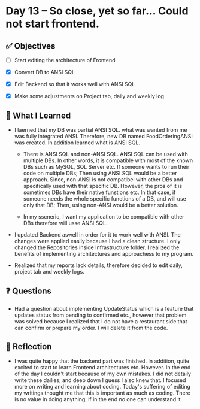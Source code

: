 
# Day 13 – So close, yet so far... Could not start frontend.

## ✅ Objectives
- [ ] Start editing the architecture of Frontend
- [x] Convert DB to ANSI SQL
- [x] Edit Backend so that it works well with ANSI SQL
- [x] Make some adjustments on Project tab, daily and weekly log


## 📘 What I Learned

- I laerned that my DB was partial ANSI SQL. what was wanted from me was fully integrated ANSI. Therefore, new DB named FoodOrderingANSI was created. In addition learned what is ANSI SQL.

    - There is ANSI SQL and non-ANSI SQL. ANSI SQL can be used with multiple DBs. In other words, it is compatible with most of the known DBs such as MySQL, SQL Server etc. If someone wants to run their code on multiple DBs; Then using ANSI SQL would be a better approach. Since, non-ANSI is not compatibel with other DBs and specifically used with that specific DB. However, the pros of it is sometimes DBs have their native funstions etc. In that case, if someone needs the whole specific functions of a DB, and will use only that DB; Then, using non-ANSI would be a better solution.

  - In my sscnerio, I want my application to be compatible with other DBs therefore will usse ANSI SQL.

- I updated Backend aswell in order for it to work well with ANSI. The changes were applied easily because I had a clean structure. I only changed the Repositories inside Infrastructure folder. I realized the benefits of implementing architectures and approachess to my program.

- Realized that my reports lack details, therefore decided to edit daily, project tab and weekly logs.
  
## ❓ Questions
- Had a question about implementing UpdateStatus which is a feature that updates status from pending to confirmed etc., however that problem was solved because I realized that I do not have a restaurant side that can confirm or prepare my order. I will delete it from the code.

## 💬 Reflection
- I was quite happy that the backend part was finished. In addition, quite excited to start to learn Frontend architectures etc. However. In the end of the day I couldn't start because of my own mistakes. I did not detaily write these dailies, and deep down I guess I also knew that. I focused more on writing and learning about coding. Today's suffering of editing my writings thought me that this is important as much as coding. There is no value in doing anything, if in the end no one can understand it. 
